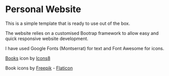 # Personal Website

This is a simple template that is ready to use out of the box. 

The website relies on a customised Bootrap framework to allow easy and quick responsive website development.

I have used Google Fonts (Montserrat) for text and Font Awesome for icons.

[Books](https://icons8.com/icon/cRCxSs4ieUvE/books) icon by [Icons8](https://icons8.com)

Book icons by [Freepik](https://www.flaticon.com/free-icons/book) - [Flaticon](https://www.flaticon.com)
